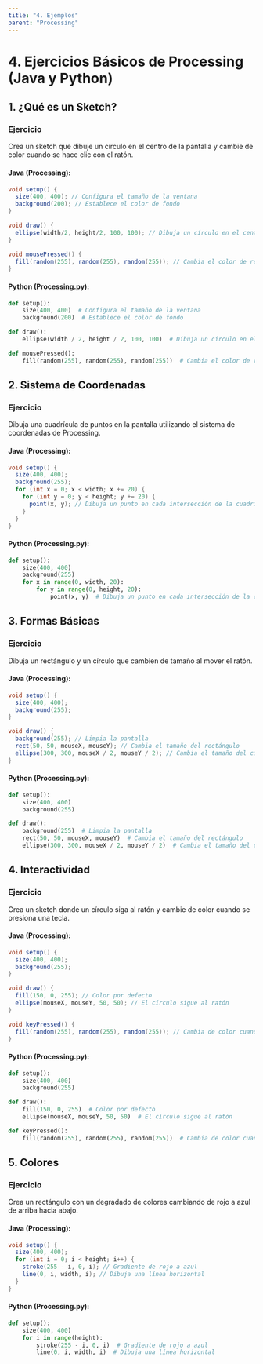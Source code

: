 ```yaml
---
title: "4. Ejemplos"
parent: "Processing"
---
```



# 4. Ejercicios Básicos de Processing (Java y Python)

## 1. ¿Qué es un Sketch?
### Ejercicio
Crea un sketch que dibuje un círculo en el centro de la pantalla y cambie de color cuando se hace clic con el ratón.

#### Java (Processing):
```java
void setup() {
  size(400, 400); // Configura el tamaño de la ventana
  background(200); // Establece el color de fondo
}

void draw() {
  ellipse(width/2, height/2, 100, 100); // Dibuja un círculo en el centro
}

void mousePressed() {
  fill(random(255), random(255), random(255)); // Cambia el color de relleno al hacer clic
}
```

#### Python (Processing.py):
```python
def setup():
    size(400, 400)  # Configura el tamaño de la ventana
    background(200)  # Establece el color de fondo

def draw():
    ellipse(width / 2, height / 2, 100, 100)  # Dibuja un círculo en el centro

def mousePressed():
    fill(random(255), random(255), random(255))  # Cambia el color de relleno al hacer clic
```

## 2. Sistema de Coordenadas
### Ejercicio
Dibuja una cuadrícula de puntos en la pantalla utilizando el sistema de coordenadas de Processing.

#### Java (Processing):
```java
void setup() {
  size(400, 400);
  background(255);
  for (int x = 0; x < width; x += 20) {
    for (int y = 0; y < height; y += 20) {
      point(x, y); // Dibuja un punto en cada intersección de la cuadrícula
    }
  }
}
```

#### Python (Processing.py):
```python
def setup():
    size(400, 400)
    background(255)
    for x in range(0, width, 20):
        for y in range(0, height, 20):
            point(x, y)  # Dibuja un punto en cada intersección de la cuadrícula
```

## 3. Formas Básicas
### Ejercicio
Dibuja un rectángulo y un círculo que cambien de tamaño al mover el ratón.

#### Java (Processing):
```java
void setup() {
  size(400, 400);
  background(255);
}

void draw() {
  background(255); // Limpia la pantalla
  rect(50, 50, mouseX, mouseY); // Cambia el tamaño del rectángulo
  ellipse(300, 300, mouseX / 2, mouseY / 2); // Cambia el tamaño del círculo
}
```

#### Python (Processing.py):
```python
def setup():
    size(400, 400)
    background(255)

def draw():
    background(255)  # Limpia la pantalla
    rect(50, 50, mouseX, mouseY)  # Cambia el tamaño del rectángulo
    ellipse(300, 300, mouseX / 2, mouseY / 2)  # Cambia el tamaño del círculo
```

## 4. Interactividad
### Ejercicio
Crea un sketch donde un círculo siga al ratón y cambie de color cuando se presiona una tecla.

#### Java (Processing):
```java
void setup() {
  size(400, 400);
  background(255);
}

void draw() {
  fill(150, 0, 255); // Color por defecto
  ellipse(mouseX, mouseY, 50, 50); // El círculo sigue al ratón
}

void keyPressed() {
  fill(random(255), random(255), random(255)); // Cambia de color cuando se presiona una tecla
}
```

#### Python (Processing.py):
```python
def setup():
    size(400, 400)
    background(255)

def draw():
    fill(150, 0, 255)  # Color por defecto
    ellipse(mouseX, mouseY, 50, 50)  # El círculo sigue al ratón

def keyPressed():
    fill(random(255), random(255), random(255))  # Cambia de color cuando se presiona una tecla
```

## 5. Colores
### Ejercicio
Crea un rectángulo con un degradado de colores cambiando de rojo a azul de arriba hacia abajo.

#### Java (Processing):
```java
void setup() {
  size(400, 400);
  for (int i = 0; i < height; i++) {
    stroke(255 - i, 0, i); // Gradiente de rojo a azul
    line(0, i, width, i); // Dibuja una línea horizontal
  }
}
```

#### Python (Processing.py):
```python
def setup():
    size(400, 400)
    for i in range(height):
        stroke(255 - i, 0, i)  # Gradiente de rojo a azul
        line(0, i, width, i)  # Dibuja una línea horizontal
```
